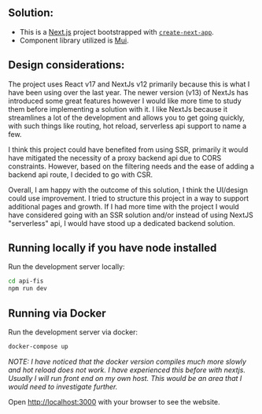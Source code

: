 ## Solution:
- This is a [Next.js](https://nextjs.org/) project bootstrapped with [`create-next-app`](https://github.com/vercel/next.js/tree/canary/packages/create-next-app).
- Component library utilized is [Mui](https://mui.com/). 

## Design considerations:
The project uses React v17 and NextJs v12 primarily because this is what I have been using over the last year. The newer version (v13) of NextJs has introduced some great features however I would like more time to study them before implementing a solution with it. I like NextJs because it streamlines a lot of the development and allows you to get going quickly, with such things like routing, hot reload, serverless api support to name a few. 

I think this project could have benefited from using SSR, primarily it would have mitigated the necessity of a proxy backend api due to CORS constraints. However, based on the filtering needs and the ease of adding a backend api route, I decided to go with CSR.

Overall, I am happy with the outcome of this solution, I think the UI/design could use improvement. I tried to structure this project in a way to support additional pages and growth. If I had more time with the project I would have considered going with an SSR solution and/or instead of using NextJS "serverless" api, I would have stood up a dedicated backend solution. 

## Running locally if you have node installed

Run the development server locally:

```bash
cd api-fis
npm run dev
```

## Running via Docker

Run the development server via docker:

```bash
docker-compose up
```

_NOTE: I have noticed that the docker version compiles much more slowly and hot reload does not work. I have experienced this before with nextjs. Usually I will run front end on my own host. This would be an area that I would need to investigate further._

Open [http://localhost:3000](http://localhost:3000) with your browser to see the website.
